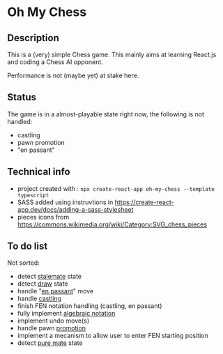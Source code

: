 # Oh My Chess

## Description

This is a (very) simple Chess game. This mainly aims at learning React.js and coding a Chess AI opponent.

Performance is not (maybe yet) at stake here.

## Status

The game is in a almost-playable state right now, the following is not handled:

- castling
- pawn promotion
- "en passant"

## Technical info

- project created with : `npx create-react-app oh-my-chess --template typescript`
- SASS added using instruvtions in https://create-react-app.dev/docs/adding-a-sass-stylesheet
- pieces icons from https://commons.wikimedia.org/wiki/Category:SVG_chess_pieces

## To do list

Not sorted:

- detect [stalemate](https://en.wikipedia.org/wiki/Stalemate) state
- detect [draw](https://en.wikipedia.org/wiki/Draw_(chess)) state
- handle "[en passant](https://en.wikipedia.org/wiki/En_passant)" move
- handle [castling](https://en.wikipedia.org/wiki/Castling)
- finish FEN notation handling (castling, en passant)
- fully implement [algebraic notation](https://en.wikipedia.org/wiki/Algebraic_notation_(chess))
- implement undo move(s)
- handle pawn [promotion](https://en.wikipedia.org/wiki/Promotion_(chess))
- implement a mecanism to allow user to enter FEN starting position
- detect [pure mate](https://en.wikipedia.org/wiki/Pure_mate) state
